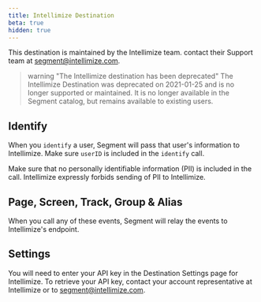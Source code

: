 ```yaml
---
title: Intellimize Destination
beta: true
hidden: true
---
```


This destination is maintained by the Intellimize team. contact their Support team at segment@intellimize.com.

> warning "The Intellimize destination has been deprecated"
> The Intellimize Destination was deprecated on 2021-01-25 and is no longer supported or maintained. It is no longer available in the Segment catalog, but remains available to existing users.

## Identify

When you `identify` a user, Segment will pass that user's information to Intellimize.  Make sure `userID` is included in the `identify` call.

Make sure that no personally identifiable information (PII) is included in the call. Intellimize expressly forbids sending of PII to Intellimize.

## Page, Screen, Track, Group & Alias

When you call any of these events, Segment will relay the events to Intellimize's endpoint.

## Settings

You will need to enter your API key in the Destination Settings page for Intellimize. To retrieve your API key, contact your account representative at Intellimize or to segment@intellimize.com.

